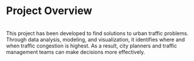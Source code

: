 # Project Overview
<br>This project has been developed to find solutions to urban traffic problems.
Through data analysis, modeling, and visualization, it identifies where and when traffic congestion is highest.
As a result, city planners and traffic management teams can make decisions more effectively. <br>
